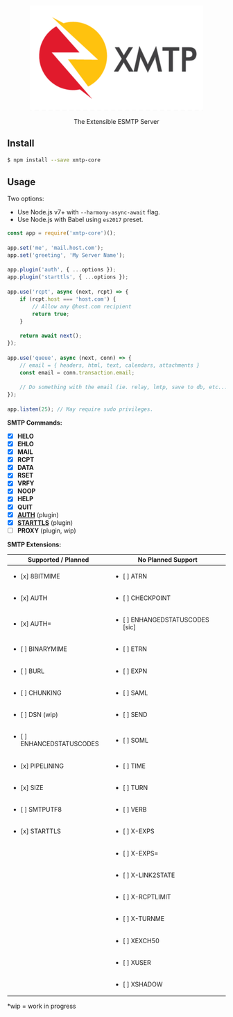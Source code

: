 <p align="center">
	<img alt="XMTP" src="./.github/logo.png" width="400" />
</p>

<p align="center">The Extensible ESMTP Server</p>

## Install
```bash
$ npm install --save xmtp-core
```

## Usage
Two options:
* Use Node.js v7+ with `--harmony-async-await` flag.
* Use Node.js with Babel using `es2017` preset.

```js
const app = require('xmtp-core')();

app.set('me', 'mail.host.com');
app.set('greeting', 'My Server Name');

app.plugin('auth', { ...options });
app.plugin('starttls', { ...options });

app.use('rcpt', async (next, rcpt) => {
	if (rcpt.host === 'host.com') {
		// Allow any @host.com recipient
		return true;
	}

	return await next();
});

app.use('queue', async (next, conn) => {
	// email = { headers, html, text, calendars, attachments }
	const email = conn.transaction.email;

	// Do something with the email (ie. relay, lmtp, save to db, etc...)
});

app.listen(25); // May require sudo privileges.
```

**SMTP Commands:**
- [x] **HELO**
- [x] **EHLO**
- [x] **MAIL**
- [x] **RCPT**
- [x] **DATA**
- [x] **RSET**
- [x] **VRFY**
- [x] **NOOP**
- [x] **HELP**
- [x] **QUIT**
- [x] [**AUTH**](https://github.com/xmtpjs/xmtp/tree/master/packages/xmtp-plugin-auth) (plugin)
- [x] [**STARTTLS**](https://github.com/xmtpjs/xmtp/tree/master/packages/xmtp-plugin-starttls) (plugin)
- [ ] **PROXY** (plugin, wip)

**SMTP Extensions:**

| Supported / Planned                       | No Planned Support                              |
|-------------------------------------------|-------------------------------------------------|
| <ul><li>[x] 8BITMIME</li></ul>            | <ul><li>[ ] ATRN</li></ul>                      |
| <ul><li>[x] AUTH</li></ul>                | <ul><li>[ ] CHECKPOINT</li></ul>                |
| <ul><li>[x] AUTH=</li></ul>               | <ul><li>[ ] ENHANGEDSTATUSCODES [sic]</li></ul> |
| <ul><li>[ ] BINARYMIME</li></ul>          | <ul><li>[ ] ETRN</li></ul>                      |
| <ul><li>[ ] BURL</li></ul>                | <ul><li>[ ] EXPN</li></ul>                      |
| <ul><li>[ ] CHUNKING</li></ul>            | <ul><li>[ ] SAML</li></ul>                      |
| <ul><li>[ ] DSN (wip)</li></ul>           | <ul><li>[ ] SEND</li></ul>                      |
| <ul><li>[ ] ENHANCEDSTATUSCODES</li></ul>	| <ul><li>[ ] SOML</li></ul>                      |
| <ul><li>[x] PIPELINING</li></ul>          | <ul><li>[ ] TIME</li></ul>                      |
| <ul><li>[x] SIZE</li></ul>                | <ul><li>[ ] TURN</li></ul>                      |
| <ul><li>[ ] SMTPUTF8</li></ul>            | <ul><li>[ ] VERB</li></ul>                      |
| <ul><li>[x] STARTTLS</li></ul>            | <ul><li>[ ] X-EXPS</li></ul>                    |
|                                           | <ul><li>[ ] X-EXPS=</li></ul>                   |
|                                           | <ul><li>[ ] X-LINK2STATE</li></ul>              |
|                                           | <ul><li>[ ] X-RCPTLIMIT</li></ul>               |
|                                           | <ul><li>[ ] X-TURNME</li></ul>                  |
|                                           | <ul><li>[ ] XEXCH50</li></ul>                   |
|                                           | <ul><li>[ ] XUSER</li></ul>                     |
|                                           | <ul><li>[ ] XSHADOW</li></ul>                   |

 *wip = work in progress
